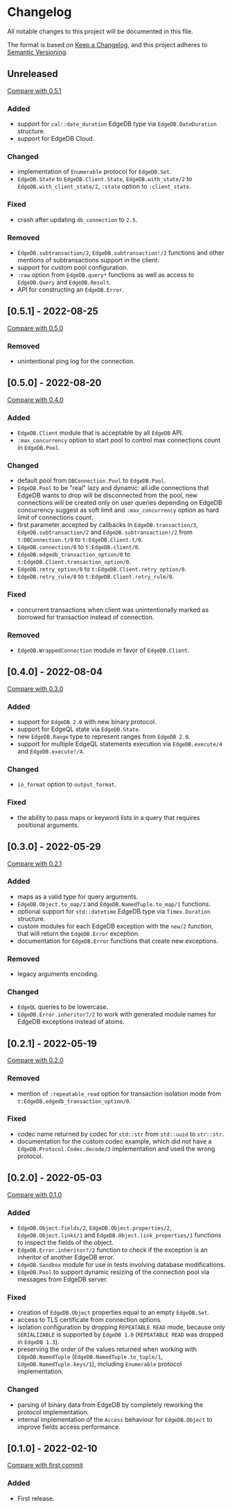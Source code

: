 # Changelog

All notable changes to this project will be documented in this file.

The format is based on [Keep a Changelog](https://keepachangelog.com/en/1.0.0/),
and this project adheres to [Semantic Versioning](https://semver.org/spec/v2.0.0.html).

## Unreleased

[Compare with 0.5.1](https://github.com/nsidnev/edgedb-elixir/compare/v0.5.1...HEAD)

### Added

- support for `cal::date_duration` EdgeDB type via `EdgeDB.DateDuration` structure.
- support for EdgeDB Cloud.

### Changed

- implementation of `Enumerable` protocol for `EdgeDB.Set`.
- `EdgeDB.State` to `EdgeDB.Client.State`, `EdgeDB.with_state/2` to
    `EdgeDB.with_client_state/2`, `:state` option to `:client_state`.

### Fixed

- crash after updating `db_connection` to `2.5`.

### Removed

- `EdgeDB.subtransaction/2`, `EdgeDB.subtransaction!/2` functions and other mentions of
    subtransactions support in the client.
- support for custom pool configuration.
- `:raw` option from `EdgeDB.query*` functions as well as access to `EdgeDB.Query`
    and `EdgeDB.Result`.
- API for constructing an `EdgeDB.Error`.

## [0.5.1] - 2022-08-25

[Compare with 0.5.0](https://github.com/nsidnev/edgedb-elixir/compare/v0.5.0...v0.5.1)

### Removed

- unintentional ping log for the connection.

## [0.5.0] - 2022-08-20

[Compare with 0.4.0](https://github.com/nsidnev/edgedb-elixir/compare/v0.4.0...v0.5.0)

### Added

- `EdgeDB.Client` module that is acceptable by all `EdgeDB` API.
- `:max_concurrency` option to start pool to control max connections count in `EdgeDB.Pool`.

### Changed

- default pool from `DBConnection.Pool` to `EdgeDB.Pool`.
- `EdgeDB.Pool` to be "real" lazy and dynamic: all idle connections that EdgeDB wants to drop
    will be disconnected from the pool, new connections will be created only on user queries
    depending on EdgeDB concurrency suggest as soft limit and `:max_concurrency` option as hard limit
    of connections count.
- first parameter accepted by callbacks in `EdgeDB.transaction/3`, `EdgeDB.subtransaction/2`
    and `EdgeDB.subtransaction!/2` from `t:DBConnection.t/0` to `t:EdgeDB.Client.t/0`.
- `EdgeDB.connection/0` to `t:EdgeDB.client/0`.
- `EdgeDB.edgedb_transaction_option/0` to `t:EdgeDB.Client.transaction_option/0`.
- `EdgeDB.retry_option/0` to `t:EdgeDB.Client.retry_option/0`.
- `EdgeDB.retry_rule/0` to `t:EdgeDB.Client.retry_rule/0`.

### Fixed

- concurrent transactions when client was unintentionally marked as borrowed for transaction instead of connection.

### Removed

- `EdgeDB.WrappedConnection` module in favor of `EdgeDB.Client`.

## [0.4.0] - 2022-08-04

[Compare with 0.3.0](https://github.com/nsidnev/edgedb-elixir/compare/v0.3.0...v0.4.0)

### Added

- support for `EdgeDB 2.0` with new binary protocol.
- support for EdgeQL state via `EdgeDB.State`.
- new `EdgeDB.Range` type to represent ranges from `EdgeDB 2.0`.
- support for multiple EdgeQL statements execution via `EdgeDB.execute/4` and `EdgeDB.execute!/4`.

### Changed

- `io_format` option to `output_format`.

### Fixed

- the ability to pass maps or keyword lists in a query that requires positional arguments.

## [0.3.0] - 2022-05-29

[Compare with 0.2.1](https://github.com/nsidnev/edgedb-elixir/compare/v0.2.1...v0.3.0)

### Added

- maps as a valid type for query arguments.
- `EdgeDB.Object.to_map/1` and `EdgeDB.NamedTuple.to_map/1` functions.
- optional support for `std::datetime` EdgeDB type via `Timex.Duration` structure.
- custom modules for each EdgeDB exception with the `new/2` function, that will return the `EdgeDB.Error` exception.
- documentation for `EdgeDB.Error` functions that create new exceptions.

### Removed

- legacy arguments encoding.

### Changed

- `EdgeQL` queries to be lowercase.
- `EdgeDB.Error.inheritor?/2` to work with generated module names for EdgeDB exceptions instead of atoms.

## [0.2.1] - 2022-05-19

[Compare with 0.2.0](https://github.com/nsidnev/edgedb-elixir/compare/v0.2.0...v0.2.1)

### Removed

- mention of `:repeatable_read` option for transaction isolation mode from `t:EdgeDB.edgedb_transaction_option/0`.

### Fixed

- codec name returned by codec for `std::str` from `std::uuid` to `str::str`.
- documentation for the custom codec example, which did not have a `EdgeDB.Protocol.Codec.decode/3` implementation and used the wrong protocol.

## [0.2.0] - 2022-05-03

[Compare with 0.1.0](https://github.com/nsidnev/edgedb-elixir/compare/v0.1.0...v0.2.0)

### Added

- `EdgeDB.Object.fields/2`, `EdgeDB.Object.properties/2`, `EdgeDB.Object.links/1` and `EdgeDB.Object.link_properties/1` functions to inspect the fields of the object.
- `EdgeDB.Error.inheritor?/2` function to check if the exception is an inheritor of another EdgeDB error.
- `EdgeDB.Sandbox` module for use in tests involving database modifications.
- `EdgeDB.Pool` to support dynamic resizing of the connection pool via messages from EdgeDB server.

### Fixed

- creation of `EdgeDB.Object` properties equal to an empty `EdgeDB.Set`.
- access to TLS certificate from connection options.
- isolation configuration by dropping `REPEATABLE READ` mode, because only `SERIALIZABLE` is supported by `EdgeDB 1.0` (`REPEATABLE READ` was dropped in `EdgeDB 1.3`).
- preserving the order of the values returned when working with `EdgeDB.NamedTuple` (`EdgeDB.NamedTuple.to_tuple/1`, `EdgeDB.NamedTuple.keys/1`), including `Enumerable` protocol implementation.

### Changed

- parsing of binary data from EdgeDB by completely reworking the protocol implementation.
- internal implementation of the `Access` behaviour for `EdgeDB.Object` to improve fields access performance.

## [0.1.0] - 2022-02-10

[Compare with first commit](https://github.com/nsidnev/edgedb-elixir/compare/a9c18f910e36e728eb8d59e6e8e41721474f201c...v0.1.0)

### Added

- First release.

